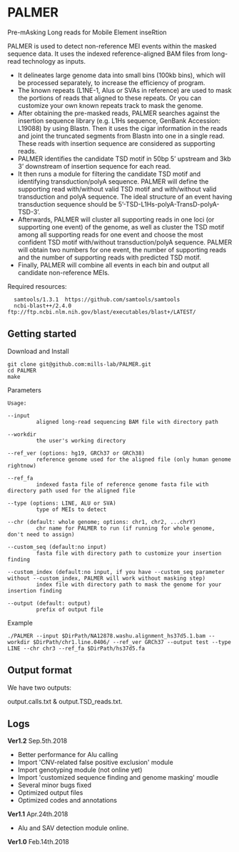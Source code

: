 # PALMER

Pre-mAsking Long reads for Mobile Element inseRtion

PALMER is used to detect non-reference MEI events within the masked sequence data. It uses the indexed reference-aligned BAM files from long-read technology as inputs. 

* It delineates large genome data into small bins (100kb bins), which will be processed separately, to increase the efficiency of program. 
* The known repeats (L1NE-1, Alus or SVAs in reference) are used to mask the portions of reads that aligned to these repeats. Or you can customize your own known repeats track to mask the genome.
* After obtaining the pre-masked reads, PALMER searches against the insertion sequence library (e.g. L1Hs sequence, GenBank Accession: L19088) by using Blastn. Then it uses the cigar information in the reads and joint the truncated segments from Blastn into one in a single read. These reads with insertion sequence are considered as supporting reads. 
* PALMER identifies the candidate TSD motif in 50bp 5’ upstream and 3kb 3’ downstream of insertion sequence for each read. 
* It then runs a module for filtering the candidate TSD motif and identifying transduction/polyA sequence. PALMER will define the supporting read with/without valid TSD motif and with/without valid transduction and polyA sequence. The ideal structure of an event having transduction sequence should be 5’-TSD-L1Hs-polyA-TransD-polyA-TSD-3’. 
* Afterwards, PALMER will cluster all supporting reads in one loci (or supporting one event) of the genome, as well as cluster the TSD motif among all supporting reads for one event and choose the most confident TSD motif with/without transduction/polyA sequence. PALMER will obtain two numbers for one event, the number of supporting reads and the number of supporting reads with predicted TSD motif. 
* Finally, PALMER will combine all events in each bin and output all candidate non-reference MEIs.


Required resources:
```
  samtools/1.3.1  https://github.com/samtools/samtools
  ncbi-blast++/2.4.0  ftp://ftp.ncbi.nlm.nih.gov/blast/executables/blast+/LATEST/
```

## Getting started

Download and Install
```
git clone git@github.com:mills-lab/PALMER.git
cd PALMER
make
```

Parameters
```
Usage:

--input
         aligned long-read sequencing BAM file with directory path

--workdir
         the user's working directory

--ref_ver (options: hg19, GRCh37 or GRCh38)
         reference genome used for the aligned file (only human genome rightnow)

--ref_fa
         indexed fasta file of reference genome fasta file with directory path used for the aligned file

--type (options: LINE, ALU or SVA)
         type of MEIs to detect

--chr (default: whole genome; options: chr1, chr2, ...chrY)
         chr name for PALMER to run (if running for whole genome, don't need to assign)

--custom_seq (default:no input)
         fasta file with directory path to customize your insertion finding

--custom_index (default:no input, if you have --custom_seq parameter without --custom_index, PALMER will work without masking step)
         index file with directory path to mask the genome for your insertion finding

--output (default: output)
         prefix of output file
```

Example
```
./PALMER --input $DirPath/NA12878.washu.alignment_hs37d5.1.bam --workdir $DirPath/chr1.line.0406/ --ref_ver GRCh37 --output test --type LINE --chr chr3 --ref_fa $DirPath/hs37d5.fa
```

## Output format 
We have two outputs: 

output.calls.txt & output.TSD_reads.txt.

## Logs
**Ver1.2** Sep.5th.2018

* Better performance for Alu calling
* Import 'CNV-related false positive exclusion' module
* Import genotyping module (not online yet)
* Import 'customized sequence finding and genome masking' moudle
* Several minor bugs fixed
* Optimized output files
* Optimized codes and annotations

**Ver1.1** Apr.24th.2018
* Alu and SAV detection module online.

**Ver1.0** Feb.14th.2018
